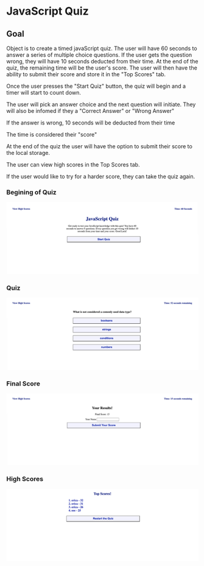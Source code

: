 # JavaScript Quiz

## Goal
Object is to create a timed javaScript quiz. The user will have 60 seconds to answer a series of multiple choice questions. If the user gets the question wrong, they will have 10 seconds deducted from their time. At the end of the quiz, the remaining time will be the user's score. The user will then have the ability to submit their score and store it in the "Top Scores" tab. 


 Once the user presses the "Start Quiz" button, the quiz will begin and a timer will start to count down. 

 The user will pick an answer choice and the next question will initiate. They will also be infomed if they a "Correct Answer" or "Wrong Answer"

 If the answer is wrong, 10 seconds will be deducted from their time

The time is considered their "score"

At the end of the quiz the user will have the option to submit their score to the local storage. 

The user can view high scores in the Top Scores tab.

If the user would like to try for a harder score, they can take the quiz again.

### Begining of Quiz
![Start Page](./assets/images/image1.png)

### Quiz
![Quiz](./assets/images/image2.png)

### Final Score
![Final Score](./assets/images/image3.png)

### High Scores
![High Scores](./assets/images/image4.png)




